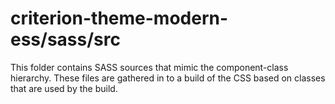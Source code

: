 # criterion-theme-modern-ess/sass/src

This folder contains SASS sources that mimic the component-class hierarchy. These files
are gathered in to a build of the CSS based on classes that are used by the build.
